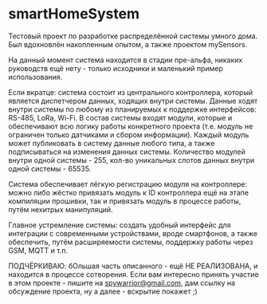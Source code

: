 # smartHomeSystem

Тестовый проект по разработке распределённой системы умного дома. Был вдохновлён накопленным опытом, а также проектом mySensors.

На данный момент система находится в стадии пре-альфа, никаких руководств ещё нету - только исходники и маленький пример использования.

Если вкратце: система состоит из центрального контроллера, который является диспетчером данных, ходящих внутри системы. Данные ходят внутри системы по любому из планируемых к поддержке интерфейсов: RS-485, LoRa, Wi-Fi. В состав системы входят модули, которые и обеспечивают всю логику работы конкретного проекта (т.е. модуль не ограничен только датчиками и сбором информации). Каждый модуль может публиковать в систему данные любого типа, а также подписываться на изменения данных системы. Количество модулей внутри одной системы - 255, кол-во уникальных слотов данных внутри одной системы - 65535.

Система обеспечивает лёгкую регистрацию модуля на контроллере: можно либо жёстко привязать модуль к ID контроллера ещё на этапе компиляции прошивки, так и привязать модуль в процессе работы, путём нехитрых манипуляций.

Главное устремление системы: создать удобный интерфейс для интеграции с современными устройствами, вроде смартфонов, а также обеспечить, путём расширяемости системы, поддержку работы через GSM, MQTT и т.п.

ПОДЧЁРКИВАЮ: бОльшая часть описанного - ещё НЕ РЕАЛИЗОВАНА, и находится в процессе сотворения. Если вам интересно принять участие в этом проекте - пишите на spywarrior@gmail.com, дам ссылку на обсуждение проекта, ну а далее - вскрытие покажет ;)
